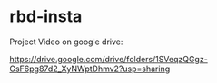 # rbd-insta




Project Video on google drive:

https://drive.google.com/drive/folders/1SVeqzQGgz-GsF6pg87d2_XyNWptDhmv2?usp=sharing
